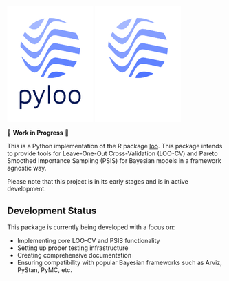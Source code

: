 <img src="https://raw.githubusercontent.com/jordandeklerk/pyloo/main/assets/logo_dark.png#gh-light-mode-only" width=200></img>
<img src="https://raw.githubusercontent.com/jordandeklerk/pyloo/main/assets/logo_light.png#gh-dark-mode-only" width=200></img>

🚧 **Work in Progress** 🚧

This is a Python implementation of the R package [loo](https://github.com/stan-dev/loo). This package intends to provide tools for Leave-One-Out Cross-Validation (LOO-CV) and Pareto Smoothed Importance Sampling (PSIS) for Bayesian models in a framework agnostic way.

Please note that this project is in its early stages and is in active development.

## Development Status

This package is currently being developed with a focus on:
- Implementing core LOO-CV and PSIS functionality
- Setting up proper testing infrastructure
- Creating comprehensive documentation
- Ensuring compatibility with popular Bayesian frameworks such as Arviz, PyStan, PyMC, etc.
